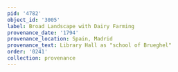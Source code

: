 ```yaml
---
pid: '4782'
object_id: '3005'
label: Broad Landscape with Dairy Farming
provenance_date: '1794'
provenance_location: Spain, Madrid
provenance_text: Library Hall as "school of Brueghel"
order: '0241'
collection: provenance
---
```

